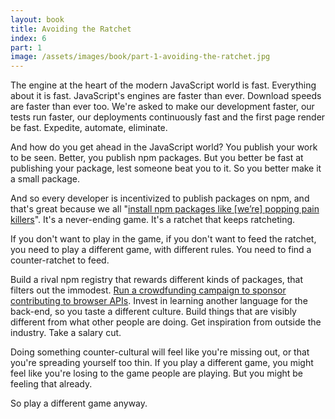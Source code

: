 ```yaml
---
layout: book
title: Avoiding the Ratchet
index: 6
part: 1
image: /assets/images/book/part-1-avoiding-the-ratchet.jpg
---
```


The engine at the heart of the modern JavaScript world is fast. Everything about it is fast. JavaScript's engines are faster than ever. Download speeds are faster than ever too. We're asked to make our development faster, our tests run faster, our deployments continuously fast and the first page render be fast. Expedite, automate, eliminate.

And how do you get ahead in the JavaScript world? You publish your work to be seen. Better, you publish npm packages. But you better be fast at publishing your package, lest someone beat you to it. So you better make it a small package.

And so every developer is incentivized to publish packages on npm, and that's great because we all "[install npm packages like [we’re] popping pain killers][popping]". It's a never-ending game. It's a ratchet that keeps ratcheting.

[popping]: https://hackernoon.com/im-harvesting-credit-card-numbers-and-passwords-from-your-site-here-s-how-9a8cb347c5b5

If you don't want to play in the game, if you don't want to feed the ratchet, you need to play a different game, with different rules. You need to find a counter-ratchet to feed.

Build a rival npm registry that rewards different kinds of packages, that filters out the immodest. [Run a crowdfunding campaign to sponsor contributing to browser APIs][picture-element]. Invest in learning another language for the back-end, so you taste a different culture. Build things that are visibly different from what other people are doing. Get inspiration from outside the industry. Take a salary cut.

Doing something counter-cultural will feel like you're missing out, or that you're spreading yourself too thin. If you play a different game, you might feel like you're losing to the game people are playing. But you might be feeling that already.

So play a different game anyway.

[picture-element]: https://www.indiegogo.com/projects/picture-element-implementation-in-blink/x/22249440#/

